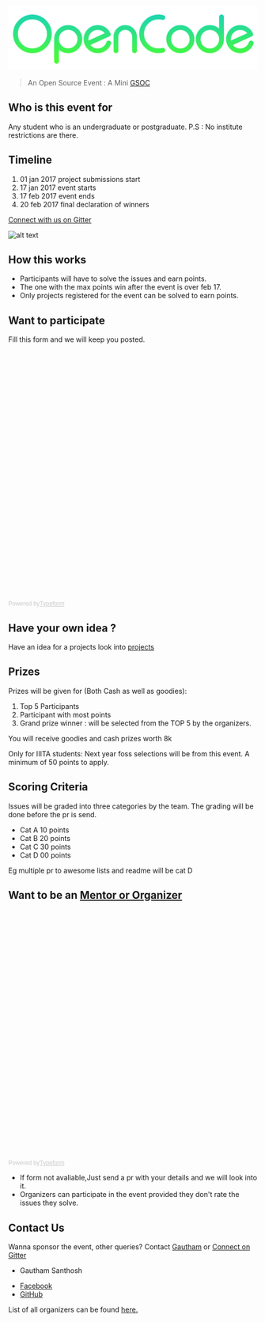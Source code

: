 
![alt text](Logo.png)

> An Open Source Event : A Mini [GSOC](https://en.wikipedia.org/wiki/Google_Summer_of_Code)

Who is this event for
----
Any student who is an undergraduate or postgraduate.
P.S : No institute restrictions are there.

Timeline
--------
1. 01 jan 2017 project submissions start
2. 17 jan 2017 event starts
3. 17 feb 2017 event ends
4. 20 feb 2017 final declaration of winners


[Connect with us on Gitter](https://gitter.im/opencode2017)


![alt text](https://fossiiita.github.io/opencode/Poster.jpg)

How this works
-----------

* Participants will have to solve the issues and earn points.
* The one with the max points win after the event is over feb 17.
* Only projects registered for the event can be solved to earn points.


Want to participate
-----------------

Fill this form and we will keep you posted.

<!-- Change the width and height values to suit you best -->
<div class="typeform-widget" data-url="https://kaustubhshams.typeform.com/to/nDUY6H" data-text="OpenCode" style="width:100%;height:500px;"></div>
<script>(function(){var qs,js,q,s,d=document,gi=d.getElementById,ce=d.createElement,gt=d.getElementsByTagName,id='typef_orm',b='https://s3-eu-west-1.amazonaws.com/share.typeform.com/';if(!gi.call(d,id)){js=ce.call(d,'script');js.id=id;js.src=b+'widget.js';q=gt.call(d,'script')[0];q.parentNode.insertBefore(js,q)}})()</script>
<div style="font-family: Sans-Serif;font-size: 12px;color: #999;opacity: 0.5; padding-top: 5px;">Powered by<a href="https://www.typeform.com/examples/?utm_campaign=vq7M6d&amp;utm_source=typeform.com-6014802-Basic&amp;utm_medium=typeform&amp;utm_content=typeform-embedded-poweredbytypeform&amp;utm_term=EN" style="color: #999" target="_blank">Typeform</a></div>

Have your own idea ?
--------------------

Have an idea for a projects look into [projects](https://fossiiita.github.io/opencode/projects)

Prizes
------
Prizes will be given for (Both Cash as well as goodies):
1. Top 5 Participants
2. Participant with most points
3. Grand prize winner : will be selected from the TOP 5 by the organizers.

You will receive goodies and cash prizes worth 8k

Only for IIITA students:
Next year foss selections will be from this event. A minimum of 50 points to apply.

Scoring Criteria
----------------------

Issues will be graded into three categories by the team.
The grading will be done before the pr is send.

* Cat A 10 points
* Cat B 20 points
* Cat C 30 points
* Cat D 00 points

Eg multiple pr to awesome lists and readme will be cat D

Want to be an [Mentor or Organizer](https://fossiiita.github.io/opencode/organisers)
------
<!-- Change the width and height values to suit you best -->
<div class="typeform-widget" data-url="https://himanshub16.typeform.com/to/vq7M6d" data-text="OpenCode" style="width:100%;height:500px;"></div>
<script>(function(){var qs,js,q,s,d=document,gi=d.getElementById,ce=d.createElement,gt=d.getElementsByTagName,id='typef_orm',b='https://s3-eu-west-1.amazonaws.com/share.typeform.com/';if(!gi.call(d,id)){js=ce.call(d,'script');js.id=id;js.src=b+'widget.js';q=gt.call(d,'script')[0];q.parentNode.insertBefore(js,q)}})()</script>
<div style="font-family: Sans-Serif;font-size: 12px;color: #999;opacity: 0.5; padding-top: 5px;">Powered by<a href="https://www.typeform.com/examples/?utm_campaign=vq7M6d&amp;utm_source=typeform.com-6014802-Basic&amp;utm_medium=typeform&amp;utm_content=typeform-embedded-poweredbytypeform&amp;utm_term=EN" style="color: #999" target="_blank">Typeform</a></div>

* If form not avaliable,Just send a pr with your details and we will look into it.
* Organizers can participate in the event provided they don't rate the issues they solve.

Contact Us
---------------------------
Wanna sponsor the event, other queries? 
Contact [Gautham](https://facebook.com/gauthamzz) or [Connect on Gitter](https://gitter.im/opencode2017)

- Gautham Santhosh
 * [Facebook](https://facebook.com/gauthamzz)
 * [GitHub](https://github.com/gauthamzz)

List of all organizers can be found [here.](https://fossiiita.github.io/opencode/organisers)
